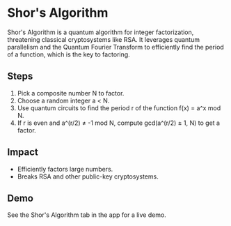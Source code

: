 # Shor's Algorithm

Shor's Algorithm is a quantum algorithm for integer factorization, threatening classical cryptosystems like RSA. It leverages quantum parallelism and the Quantum Fourier Transform to efficiently find the period of a function, which is the key to factoring.

## Steps
1. Pick a composite number N to factor.
2. Choose a random integer a < N.
3. Use quantum circuits to find the period r of the function f(x) = a^x mod N.
4. If r is even and a^(r/2) ≠ -1 mod N, compute gcd(a^(r/2) ± 1, N) to get a factor.

## Impact
- Efficiently factors large numbers.
- Breaks RSA and other public-key cryptosystems.

## Demo
See the Shor's Algorithm tab in the app for a live demo. 
